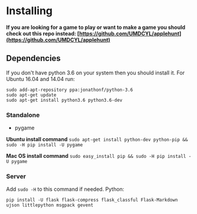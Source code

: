 # Installing

**If you are looking for a game to play or want to make a game you should check out this repo instead: [https://github.com/UMDCYL/applehunt](https://github.com/UMDCYL/applehunt)**

## Dependencies

If you don't have python 3.6 on your system then you should install it.
For Ubuntu 16.04 and 14.04 run:
```
sudo add-apt-repository ppa:jonathonf/python-3.6
sudo apt-get update
sudo apt-get install python3.6 python3.6-dev
```

### Standalone
 - pygame

**Ubuntu install command**
```sudo apt-get install python-dev python-pip && sudo -H pip install -U pygame```

**Mac OS install command**
```sudo easy_install pip && sudo -H pip install -U pygame```

### Server
Add ```sudo -H``` to this command if needed.
Python:
```
pip install -U flask flask-compress flask_classful Flask-Markdown ujson littlepython msgpack gevent
```
